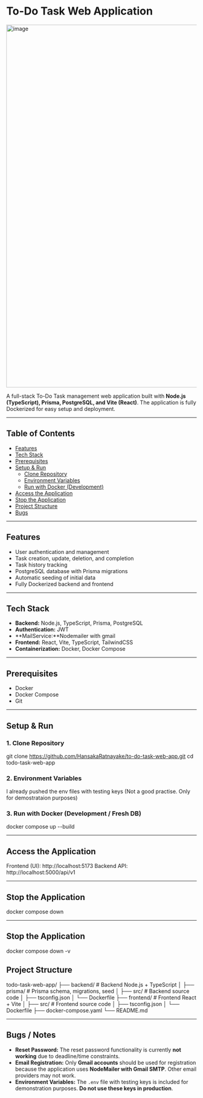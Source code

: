 # To-Do Task Web Application

<img width="1918" height="959" alt="image" src="https://github.com/user-attachments/assets/a28c26c0-065c-4eb2-ab82-970420cdb787" />


A full-stack To-Do Task management web application built with **Node.js (TypeScript), Prisma, PostgreSQL, and Vite (React)**. The application is fully Dockerized for easy setup and deployment.

---

## Table of Contents

- [Features](#features)  
- [Tech Stack](#tech-stack)  
- [Prerequisites](#prerequisites)  
- [Setup & Run](#setup--run)  
  - [Clone Repository](#1-clone-repository)  
  - [Environment Variables](#2-environment-variables)  
  - [Run with Docker (Development)](#3-run-with-docker-development)  
- [Access the Application](#access-the-application)  
- [Stop the Application](#stop-the-application)  
- [Project Structure](#project-structure)  
- [Bugs](#bugs)  


---

## Features

- User authentication and management  
- Task creation, update, deletion, and completion  
- Task history tracking  
- PostgreSQL database with Prisma migrations  
- Automatic seeding of initial data  
- Fully Dockerized backend and frontend  

---

## Tech Stack

- **Backend:** Node.js, TypeScript, Prisma, PostgreSQL
- **Authentication:** JWT
- **MailService:**Nodemailer with gmail
- **Frontend:** React, Vite, TypeScript, TailwindCSS
- **Containerization:** Docker, Docker Compose  

---

## Prerequisites

- Docker
- Docker Compose
- Git  

---

## Setup & Run

### 1. Clone Repository

git clone https://github.com/HansakaRatnayake/to-do-task-web-app.git
cd todo-task-web-app

### 2. Environment Variables

I already pushed the env files with testing keys (Not a good practise. Only for demostrataion purposes)

### 3. Run with Docker (Development / Fresh DB)

docker compose up --build

---

## Access the Application

Frontend (UI): http://localhost:5173
Backend API: http://localhost:5000/api/v1

---

## Stop the Application

docker compose down

---

## Stop the Application

docker compose down -v

## Project Structure
todo-task-web-app/
├── backend/           # Backend Node.js + TypeScript
│   ├── prisma/        # Prisma schema, migrations, seed
│   ├── src/           # Backend source code
│   ├── tsconfig.json
│   └── Dockerfile
├── frontend/          # Frontend React + Vite
│   ├── src/           # Frontend source code
│   ├── tsconfig.json
│   └── Dockerfile
├── docker-compose.yaml
└── README.md

---

## Bugs / Notes

- **Reset Password:** The reset password functionality is currently **not working** due to deadline/time constraints.  
- **Email Registration:** Only **Gmail accounts** should be used for registration because the application uses **NodeMailer with Gmail SMTP**. Other email providers may not work.  
- **Environment Variables:** The `.env` file with testing keys is included for demonstration purposes. **Do not use these keys in production**.  







